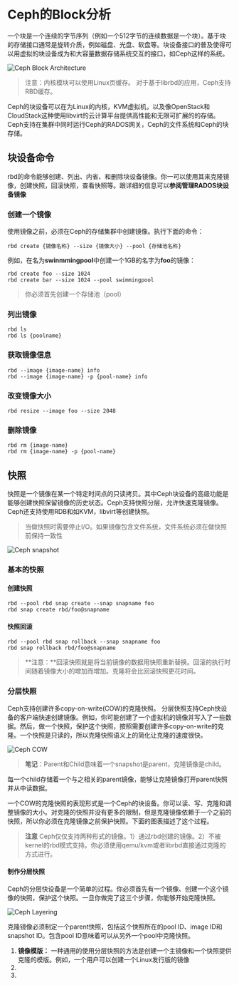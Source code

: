 # Ceph的Block分析
一个块是一个连续的字节序列（例如一个512字节的连续数据是一个块）。基于块的存储接口通常是旋转介质，例如磁盘、光盘、软盘等。块设备接口的普及使得可以用虚拟的块设备成为和大容量数据存储系统交互的接口，如Ceph这样的系统。

![Ceph Block Architecture](http://ceph.com/docs/master/_images/ditaa-dc9f80d771b55f2daa5cbbfdb2dd0d3e6dfc17c0.png)


> 注意：内核模块可以使用Linux页缓存。 对于基于librbd的应用，Ceph支持RBD缓存。


Ceph的块设备可以在为Linux的内核，KVM虚拟机，以及像OpenStack和CloudStack这种使用libvirt的云计算平台提供高性能和无限可扩展的的存储。Ceph支持在集群中同时运行Ceph的RADOS网关，Ceph的文件系统和Ceph的块存储。


## 块设备命令

rbd的命令能够创建、列出、内省、和删除块设备镜像。你一可以使用其来克隆镜像，创建快照，回滚快照，查看快照等。跟详细的信息可以**参阅管理RADOS块设备镜像**

### 创建一个镜像
使用镜像之前，必须在Ceph的存储集群中创建镜像。执行下面的命令：
```
rbd create {镜像名称} --size {镜像大小} --pool {存储池名称}
```

例如，在名为**swinmmingpool**中创建一个1GB的名字为**foo**的镜像：
```
rbd create foo --size 1024
rbd create bar --size 1024 --pool swimmingpool
```
> 你必须首先创建一个存储池（pool）

### 列出镜像

```
rbd ls
rbd ls {poolname}
```

### 获取镜像信息

```
rbd --image {image-name} info
rbd --image {image-name} -p {pool-name} info
```

### 改变镜像大小

```
rbd resize --image foo --size 2048
```

### 删除镜像
```
rbd rm {image-name}
rbd rm {image-name} -p {pool-name}
```

## 快照
快照是一个镜像在某一个特定时间点的只读拷贝。其中Ceph块设备的高级功能是能够创建快照保留镜像的历史状态。Ceph支持快照分层，允许快速克隆镜像。 Ceph还支持使用RDB和如KVM，libvirt等创建快照。

> 当做快照时需要停止I/O。如果镜像包含文件系统，文件系统必须在做快照前保持一致性

![Ceph snapshot](http://ceph.com/docs/master/_images/ditaa-75fdb48a3db2bad6ef749fdae1282f4ae2dd1f7c.png)

### 基本的快照

#### 创建快照

```
rbd --pool rbd snap create --snap snapname foo
rbd snap create rbd/foo@snapname
```

#### 快照回滚

```
rbd --pool rbd snap rollback --snap snapname foo
rbd snap rollback rbd/foo@snapname
```

> **注意：**回滚快照就是将当前镜像的数据用快照重新替换。回滚的执行时间随着镜像大小的增加而增加。克隆将会比回滚快照更花时间。


### 分层快照

Ceph支持创建许多copy-on-write(COW)的克隆快照。 分层快照支持Ceph快设备的客户端快速创建镜像。例如，你可能创建了一个虚拟机的镜像并写入了一些数据。然后，做一个快照，保护这个快照，按照需要创建许多copy-on-write的克隆。一个快照是只读的，所以克隆快照语义上的简化让克隆的速度很快。

![Ceph COW](http://ceph.com/docs/master/_images/ditaa-b4c8b30123e5581e44b87f1836b96a869c4898b6.png)

> **笔记**：Parent和Child意味着一个snapshot是parent，克隆镜像是child。


每一个child存储着一个与之相关的parent镜像，能够让克隆镜像打开parent快照并从中读数据。

一个COW的克隆快照的表现形式是一个Ceph的块设备。你可以读、写、克隆和调整镜像的大小。对克隆的快照并没有更多的限制，但是克隆镜像依赖于一个之前的快照，所以你必须在克隆镜像之前保护快照。下面的图表描述了这个过程。

> **注意** Ceph仅仅支持两种形式的镜像。1）通过rbd创建的镜像。2）不被kernel的rbd模式支持。你必须使用qemu/kvm或者librbd直接通过克隆的方式进行。

#### 制作分层快照

Ceph的分层快设备是一个简单的过程。你必须首先有一个镜像、创建一个这个镜像的快照，保护这个快照。一旦你做完了这三个步骤，你能够开始克隆快照。

![Ceph Layering](http://ceph.com/docs/master/_images/ditaa-bbd86247e30fd4ca83550176ab1bf5a39ab46c6d.png)

克隆镜像必须制定一个parent快照，包括这个快照所在的pool ID、image ID和snapshot ID。包含pool ID意味着可以从另外一个pool中克隆快照。

1. **镜像模版：** 一种通用的使用分层快照的方法是创建一个主镜像和一个快照提供克隆的模版。例如，一个用户可以创建一个Linux发行版的镜像
2. 
1. 

